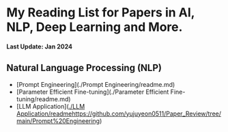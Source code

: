 # My Reading List for Papers in AI, NLP, Deep Learning and More.

#### Last Update: Jan 2024

## Natural Language Processing (NLP)

 - [Prompt Engineering](./Prompt Engineering/readme.md)
 - [Parameter Efficient Fine-tuning](./Parameter Efficient Fine-tuning/readme.md)
 - [LLM Application]([./LLM Application/readme](https://github.com/yujuyeon0511/Paper_Review/tree/main/Prompt%20Engineering)https://github.com/yujuyeon0511/Paper_Review/tree/main/Prompt%20Engineering)
